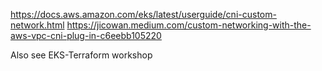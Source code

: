https://docs.aws.amazon.com/eks/latest/userguide/cni-custom-network.html
https://jicowan.medium.com/custom-networking-with-the-aws-vpc-cni-plug-in-c6eebb105220

Also see EKS-Terraform workshop